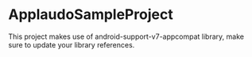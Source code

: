 ApplaudoSampleProject
=====================
This project makes use of android-support-v7-appcompat library, make sure to update your library references.
